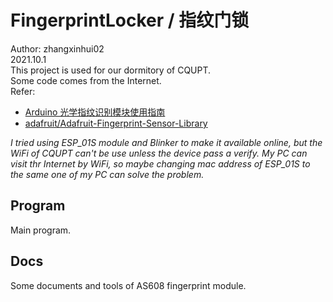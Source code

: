 # FingerprintLocker / 指纹门锁  
Author: zhangxinhui02  
2021.10.1  
This project is used for our dormitory of CQUPT.  
Some code comes from the Internet.  
Refer:  
* [Arduino 光学指纹识别模块使用指南](https://arduino.nxez.com/2018/09/24/arduino-optical-fingerprint-identification-module-fpm10a-user-guide.html)  
* [adafruit/Adafruit-Fingerprint-Sensor-Library](https://github.com/adafruit/Adafruit-Fingerprint-Sensor-Library)  

_I tried using ESP_01S module and Blinker to make it available online, but the WiFi of CQUPT can't be use unless the device pass a verify. My PC can visit thr Internet by WiFi, so maybe changing mac address of ESP_01S to the same one of my PC can solve the problem._  
## Program  
Main program.  
## Docs  
Some documents and tools of AS608 fingerprint module.  